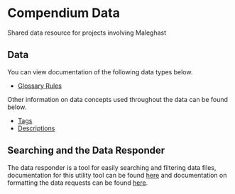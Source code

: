 # Compendium Data

Shared data resource for projects involving Maleghast

## Data

You can view documentation of the following data types below.
- [Glossary Rules](./_documentation/data_structures/Glossary_Items.md)

Other information on data concepts used throughout the data can be found below.
- [Tags](./_documentation/Tags.md)
- [Descriptions](./_documentation/Description.md)

## Searching and the Data Responder

The data responder is a tool for easily searching and filtering data files, documentation for this utility tool can be found [here](./_documentation/search_util/Data_Responder.md) and documentation on formatting the data requests can be found [here](./_documentation/search_util/Request_Structure.md).